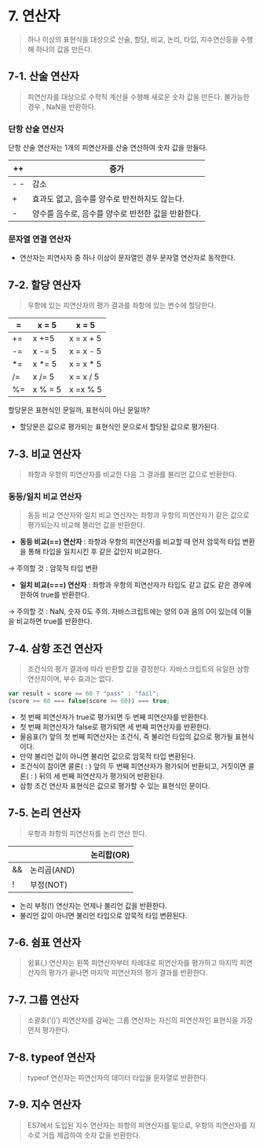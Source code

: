 # 7. 연산자

> 하나 이상의 표현식을 대상으로 산술, 할당, 비교, 논리, 타입, 지수연산등을 수행해 하나의 값을 만든다.

## 7-1. 산술 연산자

> 피연산자를 대상으로 수학적 계산을 수행해 새로운 숫자 값을 만든다.
> 불가능한 경우 , NaN을 반환하다.

### 단항 산술 연산자

단항 산술 연산자는 1개의 피연산자를 산술 연산하여 숫자 값을 만들다.

| ++  | 증가                                               |
| --- | -------------------------------------------------- |
| - - | 감소                                               |
| +   | 효과도 없고, 음수를 양수로 반전하지도 않는다.      |
| -   | 양수를 음수로, 음수를 양수로 반전한 값을 반환한다. |

### 문자열 연결 연산자

- 연산자는 피연사자 중 하나 이상이 문자열인 경우 문자열 연산자로 동작한다.

## 7-2. 할당 연산자

> 우항에 있는 피연산자의 평가 결과를 좌항에 있는 변수에 할당한다.

| =   | x = 5   | x = 5      |
| --- | ------- | ---------- |
| +=  | x +=5   | x = x + 5  |
| -=  | x -= 5  | x = x - 5  |
| \*= | x \*= 5 | x = x \* 5 |
| /=  | x /= 5  | x = x / 5  |
| %=  | x % = 5 | x =x % 5   |

할당문은 표현식인 문일까, 표현식이 아닌 문일까?

- 할당문은 값으로 평가되는 표현식인 문으로서 할당된 값으로 평가된다.

## 7-3. 비교 연산자

> 좌항과 우항의 피연산자를 비교한 다음 그 결과를 불리언 값으로 반환한다.

### 동등/일치 비교 연산자

> 동등 비교 연산자와 일치 비교 연산자는 좌항과 우항의 피연산자가 같은 값으로 평가되는지 비교해 불리언 값을 반환한다.

- **동등 비교(==) 연산자** : 좌항과 우항의 피연산자를 비교할 때 먼저 암묵적 타입 변환을 통해 타입을 일치시킨 후 같은 값인지 비교한다.

→ 주의할 것 : 암묵적 타입 변환

- **일치 비교(===) 연산자** : 좌항과 우항의 피연산자가 타입도 같고 값도 같은 경우에 한하여 true를 반환한다.

→ 주의할 것 : NaN, 숫자 0도 주의. 자바스크립트에는 양의 0과 음의 0이 있는데 이들을 비교하면 true를 반환한다.

## 7-4. 삼항 조건 연산자

> 조건식의 평가 결과에 따라 반환할 값을 결정한다. 자바스크립트의 유일한 삼항 연산자이며, 부수 효과는 없다.

```jsx
var result = score >= 60 ? "pass" : "fail";
(score >= 60 === false(score >= 60)) === true;
```

- 첫 번째 피연산자가 true로 평가되면 두 번째 피연산자를 반환한다.
- 첫 번째 피연산자가 false로 평가되면 세 번째 피연산자를 반환한다.
- 물음표(?) 앞의 첫 번째 피연산자는 조건식, 즉 불리언 타입의 값으로 평가될 표현식이다.
- 만약 불리언 값이 아니면 불리언 값으로 암묵적 타입 변환된다.
- 조건식이 참이면 콜론( : ) 앞의 두 번째 피연산자가 평가되어 반환되고, 거짓이면 콜론( : ) 뒤의 세 번째 피연산자가 평가되어 반환된다.
- 삼항 조건 연산자 표현식은 값으로 평가할 수 있는 표현식인 문이다.

## 7-5. 논리 연산자

> 우항과 좌항의 피연산자를 논리 연산 한다.

|     |             |     | 논리합(OR) |
| --- | ----------- | --- | ---------- |
| &&  | 논리곱(AND) |
| !   | 부정(NOT)   |

- 논리 부정(!) 연산자는 언제나 불리언 값을 반환한다.
- 불리언 값이 아니면 불리언 타입으로 암묵적 타입 변환된다.

## 7-6. 쉼표 연산자

> 쉼표(,) 연산자는 왼쪽 피연산자부터 차례대로 피연산자를 평가하고 마지막 피연산자의 평가가 끝나면 마지막 피연산자의 평가 결과를 반환한다.

## 7-7. 그룹 연산자

> 소괄호(’()’) 피연산자를 감싸는 그룹 연산자는 자신의 피연산자인 표현식을 가장 먼저 평가한다.

## 7-8. typeof 연산자

> typeof 연산자는 피연산자의 데이터 타입을 문자열로 반환한다.

## 7-9. 지수 연산자

> ES7에서 도입된 지수 연산자는 좌항의 피연산자를 밑으로, 우항의 피연산자를 지수로 거듭 제곱하여 숫자 값을 반환한다.
